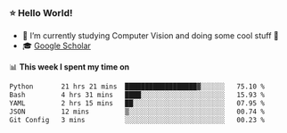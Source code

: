 ### ⭐️ Hello World!

<!--
**hologerry/hologerry** is a ✨ _special_ ✨ repository because its `README.md` (this file) appears on your GitHub profile.

Here are some ideas to get you started:

- 🔭 I’m currently working and studying on Computer Vision
- 🌱 I’m currently learning at Peking University
- 💬 Ask me about 
- 📫 How to reach me: E-mail
- 😄 Pronouns: he/his
- ⚡ Fun fact: Music is the Power
-->


- 🔭 I’m currently studying Computer Vision and doing some cool stuff 🤖
- 🎓 [Google Scholar](https://scholar.google.com/citations?user=3ykqW9wAAAAJ&hl=en)


📊 **This week I spent my time on**

<!--START_SECTION:waka-->

```txt
Python       21 hrs 21 mins  ██████████████████▓░░░░░░   75.10 %
Bash         4 hrs 31 mins   ████░░░░░░░░░░░░░░░░░░░░░   15.93 %
YAML         2 hrs 15 mins   ██░░░░░░░░░░░░░░░░░░░░░░░   07.95 %
JSON         12 mins         ▒░░░░░░░░░░░░░░░░░░░░░░░░   00.74 %
Git Config   3 mins          ░░░░░░░░░░░░░░░░░░░░░░░░░   00.23 %
```

<!--END_SECTION:waka-->
